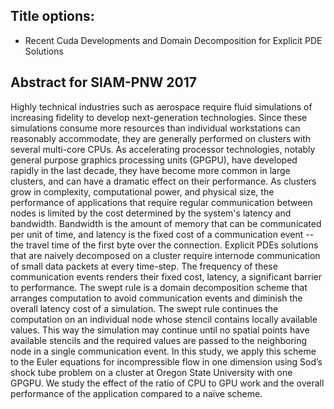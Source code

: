 ## Title options:
- Recent Cuda Developments and Domain Decomposition for Explicit PDE Solutions 

## Abstract for SIAM-PNW 2017

Highly technical industries such as aerospace require fluid simulations of increasing fidelity to develop next-generation technologies. Since these simulations consume more resources than individual workstations can reasonably accommodate, they are generally performed on clusters with several multi-core CPUs. As accelerating processor technologies, notably general purpose graphics processing units (GPGPU), have developed rapidly in the last decade, they have become more common in large clusters, and can have a dramatic effect on their performance. As clusters grow in complexity, computational power, and physical size, the performance of applications that require regular communication between nodes is limited by the cost determined by the system's latency and bandwidth. Bandwidth is the amount of memory that can be communicated per unit of time, and latency is the fixed cost of a communication event -- the travel time of the first byte over the connection. Explicit PDEs solutions that are naively decomposed on a cluster require internode communication of small data packets at every time-step.  The frequency of these communication events renders their fixed cost, latency, a significant barrier to performance.  The swept rule is a domain decomposition scheme that arranges computation to avoid communication events and diminish the overall latency cost of a simulation.  The swept rule continues the computation on an individual node whose stencil contains locally available values.  This way the simulation may continue until no spatial points have available stencils and the required values are passed to the neighboring node in a single communication event.  In this study, we apply this scheme to the Euler equations for incompressible flow in one dimension using Sod’s shock tube problem on a cluster at Oregon State University with one GPGPU.  We study the effect of the ratio of CPU to GPU work and the overall performance of the application compared to a naïve scheme.
